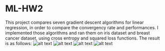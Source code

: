 # ML-HW2
This project compares seven gradient descent algorithms for linear regression, in order to compare the convergency rate and performances.
I implemented those algorithms and ran them on iris dataset and breast cancer dataset, using cross entropy and squared loss functions. 
The result is as follows:
![alt text](https://github.com/Hermionee/Gradient-Descent/master/figures/iris_mse.jpg)
![alt text](https://github.com/Hermionee/Gradient-Descent/master/figures/iris_ce.png)
![alt text](https://github.com/Hermionee/Gradient-Descent/master/figures/breast_mse.png)
![alt text](https://github.com/Hermionee/Gradient-Descent/master/figures/breast_ce.png)
